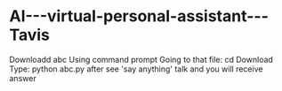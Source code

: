 # AI---virtual-personal-assistant---Tavis
Downloadd abc
Using command prompt
Going to that file: cd Download 
Type: python abc.py 
after see 'say anything' talk and you will receive answer
